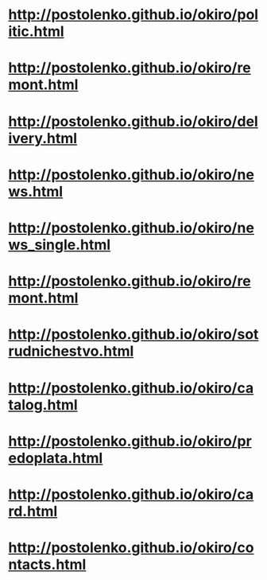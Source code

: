 # http://postolenko.github.io/okiro/politic.html
# http://postolenko.github.io/okiro/remont.html
# http://postolenko.github.io/okiro/delivery.html
# http://postolenko.github.io/okiro/news.html
# http://postolenko.github.io/okiro/news_single.html
# http://postolenko.github.io/okiro/remont.html
# http://postolenko.github.io/okiro/sotrudnichestvo.html
# http://postolenko.github.io/okiro/catalog.html
# http://postolenko.github.io/okiro/predoplata.html
# http://postolenko.github.io/okiro/card.html
# http://postolenko.github.io/okiro/contacts.html
